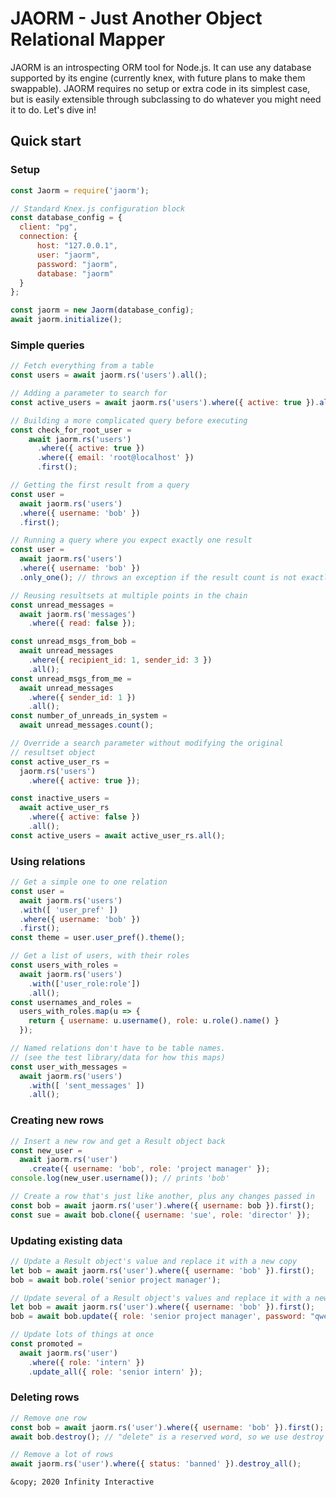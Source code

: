 # JAORM - Just Another Object Relational Mapper

JAORM is an introspecting ORM tool for Node.js. It can use any database supported by its engine (currently knex, with future plans to make them swappable). JAORM requires no setup or extra code in its simplest case, but is easily extensible through subclassing to do whatever you might need it to do. Let's dive in!

## Quick start

### Setup

```javascript
const Jaorm = require('jaorm');

// Standard Knex.js configuration block
const database_config = {
  client: "pg",
  connection: {
      host: "127.0.0.1",
      user: "jaorm",
      password: "jaorm",
      database: "jaorm"
  }
};

const jaorm = new Jaorm(database_config);
await jaorm.initialize();
```

### Simple queries

```javascript
// Fetch everything from a table
const users = await jaorm.rs('users').all();
```

```javascript
// Adding a parameter to search for
const active_users = await jaorm.rs('users').where({ active: true }).all();
```

```javascript
// Building a more complicated query before executing
const check_for_root_user =
    await jaorm.rs('users')
      .where({ active: true })
      .where({ email: 'root@localhost' })
      .first();
```

```javascript
// Getting the first result from a query
const user =
  await jaorm.rs('users')
  .where({ username: 'bob' })
  .first();
```

```javascript
// Running a query where you expect exactly one result
const user =
  await jaorm.rs('users')
  .where({ username: 'bob' })
  .only_one(); // throws an exception if the result count is not exactly 1
```

```javascript
// Reusing resultsets at multiple points in the chain
const unread_messages =
  await jaorm.rs('messages')
    .where({ read: false });

const unread_msgs_from_bob =
  await unread_messages
    .where({ recipient_id: 1, sender_id: 3 })
    .all();
const unread_msgs_from_me =
  await unread_messages
    .where({ sender_id: 1 })
    .all();
const number_of_unreads_in_system =
  await unread_messages.count();
```

```javascript
// Override a search parameter without modifying the original
// resultset object
const active_user_rs =
  jaorm.rs('users')
    .where({ active: true });

const inactive_users =
  await active_user_rs
    .where({ active: false })
    .all();
const active_users = await active_user_rs.all();
```

### Using relations

```javascript
// Get a simple one to one relation
const user =
  await jaorm.rs('users')
  .with([ 'user_pref' ])
  .where({ username: 'bob' })
  .first();
const theme = user.user_pref().theme();
```

```javascript
// Get a list of users, with their roles
const users_with_roles =
  await jaorm.rs('users')
    .with(['user_role:role'])
    .all();
const usernames_and_roles =
  users_with_roles.map(u => {
    return { username: u.username(), role: u.role().name() }
  });
```

```javascript
// Named relations don't have to be table names.
// (see the test library/data for how this maps)
const user_with_messages =
  await jaorm.rs('users')
    .with([ 'sent_messages' ])
    .all();
```

### Creating new rows

```javascript
// Insert a new row and get a Result object back
const new_user =
  await jaorm.rs('user')
    .create({ username: 'bob', role: 'project manager' });
console.log(new_user.username()); // prints 'bob'
```

```javascript
// Create a row that's just like another, plus any changes passed in
const bob = await jaorm.rs('user').where({ username: bob }).first();
const sue = await bob.clone({ username: 'sue', role: 'director' });
```

### Updating existing data

```javascript
// Update a Result object's value and replace it with a new copy
let bob = await jaorm.rs('user').where({ username: 'bob' }).first();
bob = await bob.role('senior project manager');
```

```javascript
// Update several of a Result object's values and replace it with a new copy
let bob = await jaorm.rs('user').where({ username: 'bob' }).first();
bob = await bob.update({ role: 'senior project manager', password: "qwerty" });
```

```javascript
// Update lots of things at once
const promoted =
  await jaorm.rs('user')
    .where({ role: 'intern' })
    .update_all({ role: 'senior intern' });
```

### Deleting rows

```javascript
// Remove one row
const bob = await jaorm.rs('user').where({ username: 'bob' }).first();
await bob.destroy(); // "delete" is a reserved word, so we use destroy
```

```javascript
// Remove a lot of rows
await jaorm.rs('user').where({ status: 'banned' }).destroy_all();
```

````
&copy; 2020 Infinity Interactive
````
